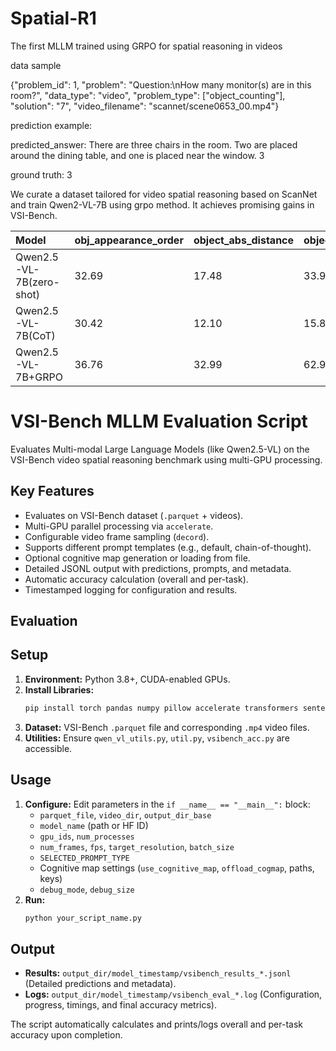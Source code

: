 # Spatial-R1
The first MLLM trained using GRPO for spatial reasoning in videos

data sample

{"problem_id": 1, "problem": "Question:\nHow many monitor(s) are in this room?", "data_type": "video", "problem_type": ["object_counting"], "solution": "<answer>7</answer>", "video_filename": "scannet/scene0653_00.mp4"}

prediction example:

predicted_answer: <think>There are three chairs in the room. Two are placed around the dining table, and one is placed near the window.</think> <answer>3</answer>

ground truth: 3

We curate a dataset tailored for video spatial reasoning based on ScanNet and train Qwen2-VL-7B using grpo method. It achieves promising gains in VSI-Bench.

| Model                      | obj_appearance_order | object_abs_distance | object_counting | object_rel_distance | object_size_estimation | room_size_estimation | route_planning | object_rel_direction | Overall_acc |
| :------------------------- | :------------------- | :------------------ | :-------------- | :------------------ | :--------------------- | :------------------- | :------------- | :------------------- | :---------- |
| Qwen2.5-VL-7B(zero-shot) | 32.69                | 17.48               | 33.96           | 35.77               | 51.85                  | 36.60                | 29.38          | 37.73                | 34.43       |
| Qwen2.5-VL-7B(CoT)       | 30.42                | 12.10               | 15.84           | 31.83               | 19.12                  | 24.24                | 34.54          | 34.68                | 25.35       |
| Qwen2.5-VL-7B+GRPO       | 36.76                | 32.99               | 62.94           | 38.15               | 58.12                  | 31.04                | 28.87          | 32.72                | 41.81       |


# VSI-Bench MLLM Evaluation Script

Evaluates Multi-modal Large Language Models (like Qwen2.5-VL) on the VSI-Bench video spatial reasoning benchmark using multi-GPU processing.

## Key Features

*   Evaluates on VSI-Bench dataset (`.parquet` + videos).
*   Multi-GPU parallel processing via `accelerate`.
*   Configurable video frame sampling (`decord`).
*   Supports different prompt templates (e.g., default, chain-of-thought).
*   Optional cognitive map generation or loading from file.
*   Detailed JSONL output with predictions, prompts, and metadata.
*   Automatic accuracy calculation (overall and per-task).
*   Timestamped logging for configuration and results.


## Evaluation

## Setup

1.  **Environment:** Python 3.8+, CUDA-enabled GPUs.
2.  **Install Libraries:**
    ```bash
    pip install torch pandas numpy pillow accelerate transformers sentencepiece decord flash-attn --no-build-isolation
    ```
3.  **Dataset:** VSI-Bench `.parquet` file and corresponding `.mp4` video files.
4.  **Utilities:** Ensure `qwen_vl_utils.py`, `util.py`, `vsibench_acc.py` are accessible.

## Usage

1.  **Configure:** Edit parameters in the `if __name__ == "__main__":` block:
    *   `parquet_file`, `video_dir`, `output_dir_base`
    *   `model_name` (path or HF ID)
    *   `gpu_ids`, `num_processes`
    *   `num_frames`, `fps`, `target_resolution`, `batch_size`
    *   `SELECTED_PROMPT_TYPE`
    *   Cognitive map settings (`use_cognitive_map`, `offload_cogmap`, paths, keys)
    *   `debug_mode`, `debug_size`
2.  **Run:**
    ```bash
    python your_script_name.py
    ```

## Output

*   **Results:** `output_dir/model_timestamp/vsibench_results_*.jsonl` (Detailed predictions and metadata).
*   **Logs:** `output_dir/model_timestamp/vsibench_eval_*.log` (Configuration, progress, timings, and final accuracy metrics).

The script automatically calculates and prints/logs overall and per-task accuracy upon completion.
